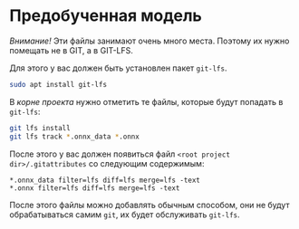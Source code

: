# Предобученная модель

*Внимание!* Эти файлы занимают очень много места. Поэтому их нужно помещать не в GIT, а в GIT-LFS.

Для этого у вас должен быть установлен пакет `git-lfs`.
```bash
sudo apt install git-lfs
```

В _корне проекта_ нужно отметить те файлы, которые будут попадать в `git-lfs`:
```bash
git lfs install
git lfs track *.onnx_data *.onnx
```
После этого у вас должен появиться файл `<root project dir>/.gitattributes` со следующим содержимым:
```
*.onnx_data filter=lfs diff=lfs merge=lfs -text
*.onnx filter=lfs diff=lfs merge=lfs -text
```

После этого файлы можно добавлять обычным способом, они не будут обрабатываться самим `git`, их будет обслуживать `git-lfs`.
